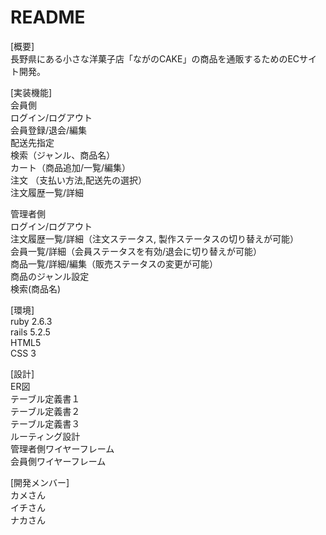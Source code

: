 # README

[概要]<br>
長野県にある小さな洋菓子店「ながのCAKE」の商品を通販するためのECサイト開発。<br>

[実装機能]<br>
会員側<br>
ログイン/ログアウト<br>
会員登録/退会/編集<br>
配送先指定<br>
検索（ジャンル、商品名）<br>
カート（商品追加/一覧/編集）<br>
注文 （支払い方法,配送先の選択）<br>
注文履歴一覧/詳細<br>

管理者側<br>
ログイン/ログアウト<br>
注文履歴一覧/詳細（注文ステータス, 製作ステータスの切り替えが可能）<br>
会員一覧/詳細（会員ステータスを有効/退会に切り替えが可能）<br>
商品一覧/詳細/編集（販売ステータスの変更が可能）<br>
商品のジャンル設定<br>
検索(商品名)<br>

[環境]<br>
ruby 2.6.3<br>
rails 5.2.5<br>
HTML5<br>
CSS 3<br>

[設計]<br>
ER図<br>
テーブル定義書１<br>
テーブル定義書２<br>
テーブル定義書３<br>
ルーティング設計<br>
管理者側ワイヤーフレーム<br>
会員側ワイヤーフレーム<br>

[開発メンバー]<br>
カメさん<br>
イチさん<br>
ナカさん<br>
